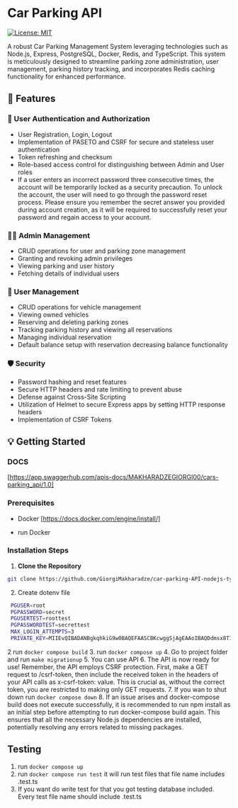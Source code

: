 # Car Parking API

[![License: MIT](https://img.shields.io/badge/License-MIT-yellow.svg)](https://opensource.org/licenses/MIT)

A robust Car Parking Management System leveraging technologies such as Node.js, Express, PostgreSQL, Docker, Redis, and TypeScript. This system is meticulously designed to streamline parking zone administration, user management, parking history tracking, and incorporates Redis caching functionality for enhanced performance.

## 🚀 Features

### 🔐 User Authentication and Authorization

- User Registration, Login, Logout
- Implementation of PASETO and CSRF for secure and stateless user authentication
- Token refreshing and checksum
- Role-based access control for distinguishing between Admin and User roles
- If a user enters an incorrect password three consecutive times, the account will be temporarily locked as a security precaution. To unlock the account, the user will need to go through the password reset process. Please ensure you remember the secret answer you provided during account creation, as it will be required to successfully reset your password and regain access to your account.

### 👮‍♂️ Admin Management

- CRUD operations for user and parking zone management
- Granting and revoking admin privileges
- Viewing parking and user history
- Fetching details of individual users

### 🚗 User Management

- CRUD operations for vehicle management
- Viewing owned vehicles
- Reserving and deleting parking zones
- Tracking parking history and viewing all reservations
- Managing individual reservation
- Default balance setup with reservation decreasing balance functionality

### 🛡️ Security

- Password hashing and reset features
- Secure HTTP headers and rate limiting to prevent abuse
- Defense against Cross-Site Scripting
- Utilization of Helmet to secure Express apps by setting HTTP response headers
- Implementation of CSRF Tokens

## 💡 Getting Started

### DOCS

[https://app.swaggerhub.com/apis-docs/MAKHARADZEGIORGI00/cars-parking_api/1.0]

### Prerequisites

- Docker
  [https://docs.docker.com/engine/install/]

- run Docker

### Installation Steps

1. **Clone the Repository**
```sh
git clone https://github.com/GiorgiMakharadze/car-parking-API-nodejs-typescript.git
```
2. Create dotenv file
```bash
 PGUSER=root
 PGPASSWORD=secret
 PGUSERTEST=roottest
 PGPASSWORDTEST=secrettest
 MAX_LOGIN_ATTEMPTS=3
 PRIVATE_KEY=MIIEvQIBADANBgkqhkiG9w0BAQEFAASCBKcwggSjAgEAAoIBAQDdmsx8TI5W6U9/JUVpG9RGc/By6A2Cv2Ic5UeZSdv0ph9/
```
2 run `docker compose build`
3. run `docker compose up`
4. Go to project folder and run `make migrationup`
5. You can use API
6. The API is now ready for use! Remember, the API employs CSRF protection. First, make a GET request to /csrf-token, then include the received token in the headers of your API calls as x-csrf-token: value. This is crucial as, without the correct token, you are restricted to making only GET requests.
7. If you wan to shut down run `docker compose down`
8. If an issue arises and docker-compose build does not execute successfully, it is recommended to run npm install as an initial step before attempting to run docker-compose build again. This ensures that all the necessary Node.js dependencies are installed, potentially resolving any errors related to missing packages.

## Testing

1. run `docker compose up`
2. run `docker compose run test` it will run test files that file name includes .test.ts
3. If you want do write test for that you got testing database included. Every test file name should include .test.ts
